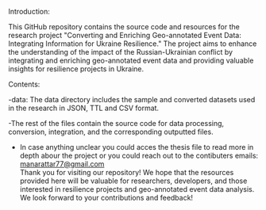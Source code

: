 Introduction: 

This GitHub repository contains the source code and resources for the research project "Converting and Enriching Geo-annotated Event Data: Integrating Information for Ukraine Resilience." The project aims to enhance the understanding of the impact of the Russian-Ukrainian conflict by integrating and enriching geo-annotated event data and providing valuable insights for resilience projects in Ukraine.

Contents:

-data: The data directory includes the sample and converted datasets used in the research in JSON, TTL and CSV format.

-The rest of the files contain the source code for data processing, conversion, integration, and the corresponding outputted files.
- In case anything unclear you could acces the thesis file to read more in depth abour the project or you could reach out to the contibuters emails: manarattar77@gmail.com  
Thank you for visiting our repository! We hope that the resources provided here will be valuable for researchers, developers, and those interested in resilience projects and geo-annotated event data analysis. We look forward to your contributions and feedback!
